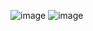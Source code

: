 ![image](https://user-images.githubusercontent.com/114863642/201524447-a1640010-35fb-4ab3-9982-439639eb7e22.png)
![image](https://user-images.githubusercontent.com/114863642/201524431-f4629547-832e-4d62-882f-0581b042e7e0.png)
